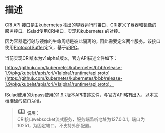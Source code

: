 # 描述<a name="ZH-CN_TOPIC_0184808091"></a>

CRI API 接口是由kubernetes 推出的容器运行时接口，CRI定义了容器和镜像的服务接口。ISulad使用CRI接口，实现和kubernetes 的对接。

因为容器运行时与镜像的生命周期是彼此隔离的，因此需要定义两个服务。该接口使用[Protocol Buffer](https://developers.google.com/protocol-buffers/)定义，基于[gRPC](https://grpc.io/)。

当前实现CRI版本为v1alpha1版本，官方API描述文件如下：

[https://github.com/kubernetes/kubernetes/blob/release-1.9/pkg/kubelet/apis/cri/v1alpha1/runtime/api.proto](https://github.com/kubernetes/kubernetes/blob/release-1.9/pkg/kubelet/apis/cri/v1alpha1/runtime/api.proto)，

ISulad使用的为pass使用的1.9.7版本API描述文件，与官方API略有出入，以本文档描述的接口为准。

>![](public_sys-resources/icon-note.gif) **说明：**   
>CRI接口websocket流式服务，服务端监听地址为127.0.0.1，端口为10251，为固定端口，不支持外部配置。  